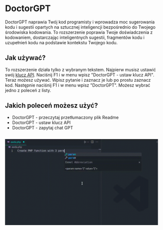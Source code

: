 # DoctorGPT

DoctorGPT naprawia Twój kod programisty i wprowadza moc sugerowania kodu i sugestii opartych na sztucznej inteligencji bezpośrednio do Twojego środowiska kodowania. To rozszerzenie poprawia Twoje doświadczenia z kodowaniem, dostarczając inteligentnych sugestii, fragmentów kodu i uzupełnień kodu na podstawie kontekstu Twojego kodu.

## Jak używać?

To rozszerzenie działa tylko z wybranym tekstem. Najpierw musisz ustawić swój [klucz API](https://platform.openai.com/api-keys). Naciśnij F1 i w menu wpisz "DoctorGPT - ustaw klucz API". Teraz możesz używać. Wpisz pytanie i zaznacz je lub po prostu zaznacz kod. Następnie naciśnij F1 i w menu wpisz "DoctorGPT". Możesz wybrać jedno z poleceń z listy.

## Jakich poleceń możesz użyć?

- DoctorGPT - przeczytaj przetłumaczony plik Readme
- DoctorGPT - ustaw klucz API
- DoctorGPT - zapytaj chat GPT

##

[![Rozszerzenie Vscode](/translations/demo.gif 'Demo rozszerzenia Vscode')](https://learnwithyan.com)

#
